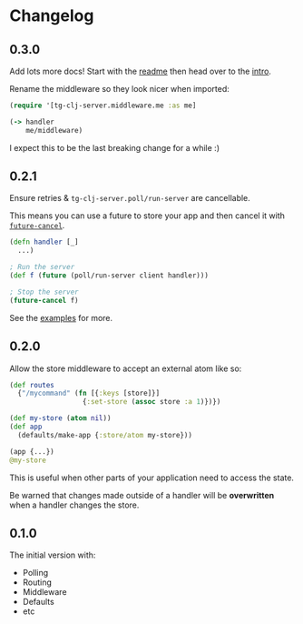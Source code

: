 # Changelog

## 0.3.0

Add lots more docs! Start with the [readme](./README.md) then head over to the [intro](./docs/intro.md).

Rename the middleware so they look nicer when imported:
```clojure
(require '[tg-clj-server.middleware.me :as me]

(-> handler
    me/middleware)
```

I expect this to be the last breaking change for a while :)

## 0.2.1

Ensure retries & `tg-clj-server.poll/run-server` are cancellable.

This means you can use a future to store your app and then cancel it with [`future-cancel`](https://clojuredocs.org/clojure.core/future-cancel).

```clojure
(defn handler [_]
  ...)

; Run the server
(def f (future (poll/run-server client handler)))

; Stop the server
(future-cancel f)
```

See the [examples](./examples/) for more.

## 0.2.0

Allow the store middleware to accept an external atom like so:
```clojure
(def routes
  {"/mycommand" (fn [{:keys [store]}]
                  {:set-store (assoc store :a 1)})})

(def my-store (atom nil))
(def app
  (defaults/make-app {:store/atom my-store}))

(app {...})
@my-store
```

This is useful when other parts of your application need to access the state.

Be warned that changes made outside of a handler will be **overwritten** when a handler changes the store.

## 0.1.0

The initial version with:
- Polling
- Routing
- Middleware
- Defaults
- etc
